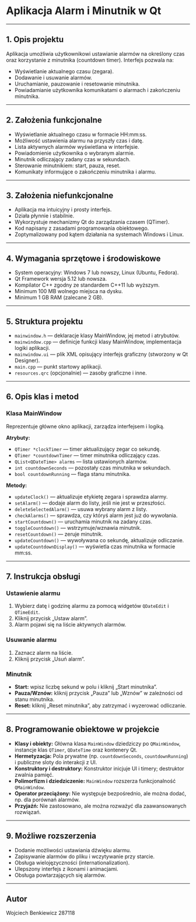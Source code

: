 # Aplikacja Alarm i Minutnik w Qt

---

## 1. Opis projektu

Aplikacja umożliwia użytkownikowi ustawianie alarmów na określony czas oraz korzystanie z minutnika (countdown timer). Interfejs pozwala na:

- Wyświetlanie aktualnego czasu (zegara).
- Dodawanie i usuwanie alarmów.
- Uruchamianie, pauzowanie i resetowanie minutnika.
- Powiadamianie użytkownika komunikatami o alarmach i zakończeniu minutnika.

---

## 2. Założenia funkcjonalne

- Wyświetlanie aktualnego czasu w formacie HH:mm:ss.
- Możliwość ustawienia alarmu na przyszły czas i datę.
- Lista aktywnych alarmów wyświetlana w interfejsie.
- Powiadomienie użytkownika o wybranym alarmie.
- Minutnik odliczający zadany czas w sekundach.
- Sterowanie minutnikiem: start, pauza, reset.
- Komunikaty informujące o zakończeniu minutnika i alarmu.

---

## 3. Założenia niefunkcjonalne

- Aplikacja ma intuicyjny i prosty interfejs.
- Działa płynnie i stabilnie.
- Wykorzystuje mechanizmy Qt do zarządzania czasem (QTimer).
- Kod napisany z zasadami programowania obiektowego.
- Zoptymalizowany pod kątem działania na systemach Windows i Linux.

---

## 4. Wymagania sprzętowe i środowiskowe

- System operacyjny: Windows 7 lub nowszy, Linux (Ubuntu, Fedora).
- Qt Framework wersja 5.12 lub nowsza.
- Kompilator C++ zgodny ze standardem C++11 lub wyższym.
- Minimum 100 MB wolnego miejsca na dysku.
- Minimum 1 GB RAM (zalecane 2 GB).

---

## 5. Struktura projektu

- `mainwindow.h` — deklaracje klasy MainWindow, jej metod i atrybutów.
- `mainwindow.cpp` — definicje funkcji klasy MainWindow, implementacja logiki aplikacji.
- `mainwindow.ui` — plik XML opisujący interfejs graficzny (stworzony w Qt Designer).
- `main.cpp` — punkt startowy aplikacji.
- `resources.qrc` (opcjonalnie) — zasoby graficzne i inne.

---

## 6. Opis klas i metod

### Klasa MainWindow

Reprezentuje główne okno aplikacji, zarządza interfejsem i logiką.

**Atrybuty:**

- `QTimer *clockTimer` — timer aktualizujący zegar co sekundę.
- `QTimer *countdownTimer` — timer minutnika odliczający czas.
- `QList<QDateTime> alarms` — lista ustawionych alarmów.
- `int countdownSeconds` — pozostały czas minutnika w sekundach.
- `bool countdownRunning` — flaga stanu minutnika.

**Metody:**

- `updateClock()` — aktualizuje etykietę zegara i sprawdza alarmy.
- `setAlarm()` — dodaje alarm do listy, jeśli nie jest w przeszłości.
- `deleteSelectedAlarm()` — usuwa wybrany alarm z listy.
- `checkAlarms()` — sprawdza, czy któryś alarm jest już do wywołania.
- `startCountdown()` — uruchamia minutnik na zadany czas.
- `toggleCountdown()` — wstrzymuje/wznawia minutnik.
- `resetCountdown()` — zeruje minutnik.
- `updateCountdown()` — wywoływana co sekundę, aktualizuje odliczanie.
- `updateCountdownDisplay()` — wyświetla czas minutnika w formacie mm:ss.

---

## 7. Instrukcja obsługi

### Ustawienie alarmu

1. Wybierz datę i godzinę alarmu za pomocą widgetów `QDateEdit` i `QTimeEdit`.
2. Kliknij przycisk „Ustaw alarm”.
3. Alarm pojawi się na liście aktywnych alarmów.

### Usuwanie alarmu

1. Zaznacz alarm na liście.
2. Kliknij przycisk „Usuń alarm”.

### Minutnik

- **Start:** wpisz liczbę sekund w polu i kliknij „Start minutnika”.
- **Pauza/Wznów:** kliknij przycisk „Pauza” lub „Wznów” w zależności od stanu minutnika.
- **Reset:** kliknij „Reset minutnika”, aby zatrzymać i wyzerować odliczanie.

---

## 8. Programowanie obiektowe w projekcie

- **Klasy i obiekty:** Główna klasa `MainWindow` dziedziczy po `QMainWindow`, instancje klas `QTimer`, `QDateTime` oraz kontenery Qt.
- **Hermetyzacja:** Pola prywatne (np. `countdownSeconds`, `countdownRunning`) i publiczne sloty do interakcji z UI.
- **Konstruktory i destruktory:** Konstruktor inicjuje UI i timery; destruktor zwalnia pamięć.
- **Polimorfizm i dziedziczenie:** `MainWindow` rozszerza funkcjonalność `QMainWindow`.
- **Operator przeciążony:** Nie występuje bezpośrednio, ale można dodać, np. dla porównań alarmów.
- **Przyjaźń:** Nie zastosowano, ale można rozważyć dla zaawansowanych rozwiązań.

---

## 9. Możliwe rozszerzenia

- Dodanie możliwości ustawiania dźwięku alarmu.
- Zapisywanie alarmów do pliku i wczytywanie przy starcie.
- Obsługa wielojęzyczności (internationalization).
- Ulepszony interfejs z ikonami i animacjami.
- Obsługa powtarzających się alarmów.

---

## Autor

Wojciech Benkiewicz 287118
